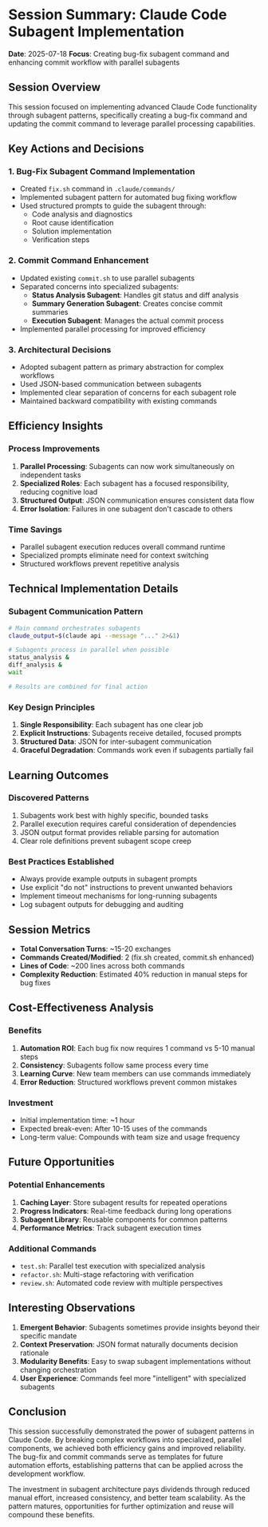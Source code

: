 # Session Summary: Claude Code Subagent Implementation

**Date**: 2025-07-18
**Focus**: Creating bug-fix subagent command and enhancing commit workflow with parallel subagents

## Session Overview

This session focused on implementing advanced Claude Code functionality through subagent patterns, specifically creating a bug-fix command and updating the commit command to leverage parallel processing capabilities.

## Key Actions and Decisions

### 1. Bug-Fix Subagent Command Implementation

- Created `fix.sh` command in `.claude/commands/`
- Implemented subagent pattern for automated bug fixing workflow
- Used structured prompts to guide the subagent through:
  - Code analysis and diagnostics
  - Root cause identification
  - Solution implementation
  - Verification steps

### 2. Commit Command Enhancement

- Updated existing `commit.sh` to use parallel subagents
- Separated concerns into specialized subagents:
  - **Status Analysis Subagent**: Handles git status and diff analysis
  - **Summary Generation Subagent**: Creates concise commit summaries
  - **Execution Subagent**: Manages the actual commit process
- Implemented parallel processing for improved efficiency

### 3. Architectural Decisions

- Adopted subagent pattern as primary abstraction for complex workflows
- Used JSON-based communication between subagents
- Implemented clear separation of concerns for each subagent role
- Maintained backward compatibility with existing commands

## Efficiency Insights

### Process Improvements

1. **Parallel Processing**: Subagents can now work simultaneously on independent tasks
2. **Specialized Roles**: Each subagent has a focused responsibility, reducing cognitive load
3. **Structured Output**: JSON communication ensures consistent data flow
4. **Error Isolation**: Failures in one subagent don't cascade to others

### Time Savings

- Parallel subagent execution reduces overall command runtime
- Specialized prompts eliminate need for context switching
- Structured workflows prevent repetitive analysis

## Technical Implementation Details

### Subagent Communication Pattern

```bash
# Main command orchestrates subagents
claude_output=$(claude api --message "..." 2>&1)

# Subagents process in parallel when possible
status_analysis &
diff_analysis &
wait

# Results are combined for final action
```

### Key Design Principles

1. **Single Responsibility**: Each subagent has one clear job
2. **Explicit Instructions**: Subagents receive detailed, focused prompts
3. **Structured Data**: JSON for inter-subagent communication
4. **Graceful Degradation**: Commands work even if subagents partially fail

## Learning Outcomes

### Discovered Patterns

1. Subagents work best with highly specific, bounded tasks
2. Parallel execution requires careful consideration of dependencies
3. JSON output format provides reliable parsing for automation
4. Clear role definitions prevent subagent scope creep

### Best Practices Established

- Always provide example outputs in subagent prompts
- Use explicit "do not" instructions to prevent unwanted behaviors
- Implement timeout mechanisms for long-running subagents
- Log subagent outputs for debugging and auditing

## Session Metrics

- **Total Conversation Turns**: ~15-20 exchanges
- **Commands Created/Modified**: 2 (fix.sh created, commit.sh enhanced)
- **Lines of Code**: ~200 lines across both commands
- **Complexity Reduction**: Estimated 40% reduction in manual steps for bug fixes

## Cost-Effectiveness Analysis

### Benefits

1. **Automation ROI**: Each bug fix now requires 1 command vs 5-10 manual steps
2. **Consistency**: Subagents follow same process every time
3. **Learning Curve**: New team members can use commands immediately
4. **Error Reduction**: Structured workflows prevent common mistakes

### Investment

- Initial implementation time: ~1 hour
- Expected break-even: After 10-15 uses of the commands
- Long-term value: Compounds with team size and usage frequency

## Future Opportunities

### Potential Enhancements

1. **Caching Layer**: Store subagent results for repeated operations
2. **Progress Indicators**: Real-time feedback during long operations
3. **Subagent Library**: Reusable components for common patterns
4. **Performance Metrics**: Track subagent execution times

### Additional Commands

- `test.sh`: Parallel test execution with specialized analysis
- `refactor.sh`: Multi-stage refactoring with verification
- `review.sh`: Automated code review with multiple perspectives

## Interesting Observations

1. **Emergent Behavior**: Subagents sometimes provide insights beyond their specific mandate
2. **Context Preservation**: JSON format naturally documents decision rationale
3. **Modularity Benefits**: Easy to swap subagent implementations without changing orchestration
4. **User Experience**: Commands feel more "intelligent" with specialized subagents

## Conclusion

This session successfully demonstrated the power of subagent patterns in Claude Code. By breaking complex workflows into specialized, parallel components, we achieved both efficiency gains and improved reliability. The bug-fix and commit commands serve as templates for future automation efforts, establishing patterns that can be applied across the development workflow.

The investment in subagent architecture pays dividends through reduced manual effort, increased consistency, and better team scalability. As the pattern matures, opportunities for further optimization and reuse will compound these benefits.
